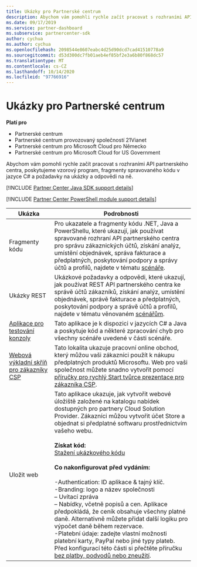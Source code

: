 ```yaml
---
title: Ukázky pro Partnerské centrum
description: Abychom vám pomohli rychle začít pracovat s rozhraními API partnerského centra, poskytujeme vzorový program, C \ spravované fragmenty kódu a požadavky na ukázky a odpovědi na ně.
ms.date: 09/17/2019
ms.service: partner-dashboard
ms.subservice: partnercenter-sdk
author: cychua
ms.author: cychua
ms.openlocfilehash: 2098544e8607eabc4d25d90dcd7cad41510778a9
ms.sourcegitcommit: d53d300dc7fb01aeb4ef85bf2e3a6b80f868dc57
ms.translationtype: MT
ms.contentlocale: cs-CZ
ms.lasthandoff: 10/14/2020
ms.locfileid: "97766916"
---
```

# <a name="partner-center-samples"></a>Ukázky pro Partnerské centrum

**Platí pro**

- Partnerské centrum
- Partnerské centrum provozovaný společností 21Vianet
- Partnerské centrum pro Microsoft Cloud pro Německo
- Partnerské centrum pro Microsoft Cloud for US Government

Abychom vám pomohli rychle začít pracovat s rozhraními API partnerského centra, poskytujeme vzorový program, fragmenty spravovaného kódu v jazyce C# a požadavky na ukázky a odpovědi na ně.

[!INCLUDE [Partner Center Java SDK support details](../includes/java-sdk-support.md)]

[!INCLUDE [Partner Center PowerShell module support details](../includes/powershell-module-support.md)]

| Ukázka                                                        | Podrobnosti                                             |
|---------------------------------------------------------------|-----------------------------------------------------|
| Fragmenty kódu                                                 | Pro ukazatele a fragmenty kódu .NET, Java a PowerShellu, které ukazují, jak používat spravované rozhraní API partnerského centra pro správu zákaznických účtů, získání analýz, umístění objednávek, správa fakturace a předplatných, poskytování podpory a správy účtů a profilů, najdete v tématu [scénáře](scenarios.md).                                                                          |
| Ukázky REST                                                  | Ukázkové požadavky a odpovědi, které ukazují, jak používat REST API partnerského centra ke správě účtů zákazníků, získání analýz, umístění objednávek, správě fakturace a předplatných, poskytování podpory a správě účtů a profilů, najdete v tématu věnovaném [scénářům](scenarios.md).                                                                                                       |
| [Aplikace pro testování konzoly](console-test-app.md)                       | Tato aplikace je k dispozici v jazycích C# a Java a poskytuje kód a některé zpracování chyb pro všechny scénáře uvedené v části scénáře.                                                                        |
| [Webová výkladní skříň pro zákazníky CSP](csp-customer-web-storefront.md) | Tato lokalita ukazuje pracovní online obchod, který můžou vaši zákazníci použít k nákupu předplatných produktů Microsoftu. Web pro vaši společnost můžete snadno vytvořit pomocí [příručky pro rychlý Start tvůrce prezentace pro zákazníka CSP](csp-customer-storefront-builder-quick-start-guide-.md).                                                              |
| Uložit web                                                | Tato aplikace ukazuje, jak vytvořit webové úložiště založené na katalogu nabídek dostupných pro partnery Cloud Solution Provider. Zákazníci můžou vytvořit účet Store a objednat si předplatné softwaru prostřednictvím vašeho webu.<br/><br/>                  **Získat kód:**<br/> [Stažení ukázkového kódu](https://go.microsoft.com/fwlink/p/?LinkId=746683)<br/><br/>                                            **Co nakonfigurovat před vydáním:**<br/><br/> -Authentication: ID aplikace & tajný klíč.<br/> -Branding: logo a název společnosti<br/> – Uvítací zpráva<br/> – Nabídky, včetně popisů a cen. Aplikace předpokládá, že ceník obsahuje všechny platné daně. Alternativně můžete přidat další logiku pro výpočet daně během rezervace.<br/> -Platební údaje: zadejte vlastní možnosti platební karty, PayPal nebo jiné typy plateb. Před konfigurací této části si přečtěte příručku [bez platby, podvodů nebo zneužití](/partner-center/non-payment-fraud-misuse). |